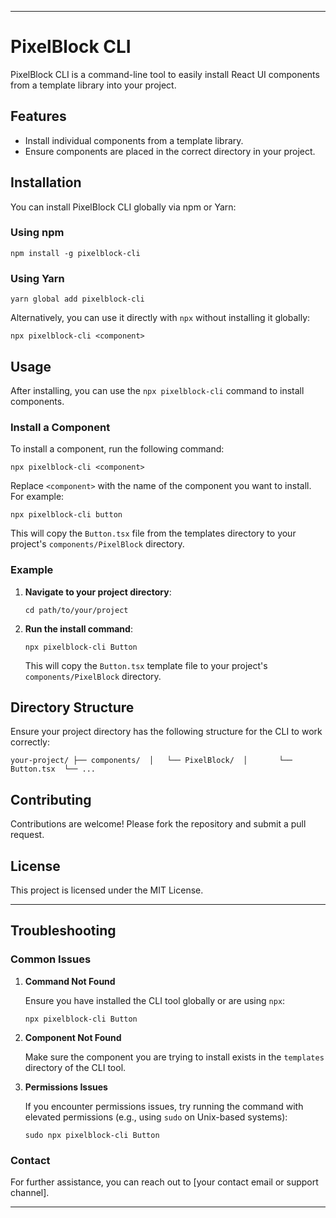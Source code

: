 * * *

PixelBlock CLI
==============

PixelBlock CLI is a command-line tool to easily install React UI components from a template library into your project.


Features
--------

* Install individual components from a template library.
* Ensure components are placed in the correct directory in your project.


Installation
------------

You can install PixelBlock CLI globally via npm or Yarn:

### Using npm

`npm install -g pixelblock-cli` 


### Using Yarn

`yarn global add pixelblock-cli` 

Alternatively, you can use it directly with `npx` without installing it globally:

`npx pixelblock-cli <component>` 


Usage
-----

After installing, you can use the `npx pixelblock-cli` command to install components.


### Install a Component

To install a component, run the following command:

`npx pixelblock-cli <component>` 

Replace `<component>` with the name of the component you want to install. For example:

`npx pixelblock-cli button` 

This will copy the `Button.tsx` file from the templates directory to your project's `components/PixelBlock` directory.


### Example


1.  **Navigate to your project directory**:
    
    `cd path/to/your/project` 

    
2.  **Run the install command**:
    
    `npx pixelblock-cli Button` 
    
    This will copy the `Button.tsx` template file to your project's `components/PixelBlock` directory.
    

Directory Structure
-------------------

Ensure your project directory has the following structure for the CLI to work correctly:

`your-project/
├── components/ 
│   └── PixelBlock/ 
│       └── Button.tsx 
└── ...`



Contributing
------------

Contributions are welcome! Please fork the repository and submit a pull request.


License
-------

This project is licensed under the MIT License.

* * *


Troubleshooting
---------------


### Common Issues

1.  **Command Not Found**
    
    Ensure you have installed the CLI tool globally or are using `npx`:
    
    `npx pixelblock-cli Button` 
    

2.  **Component Not Found**
    
    Make sure the component you are trying to install exists in the `templates` directory of the CLI tool.
    

3.  **Permissions Issues**
    
    If you encounter permissions issues, try running the command with elevated permissions (e.g., using `sudo` on Unix-based systems):
    
    `sudo npx pixelblock-cli Button` 
    


### Contact

For further assistance, you can reach out to \[your contact email or support channel\].

* * *
